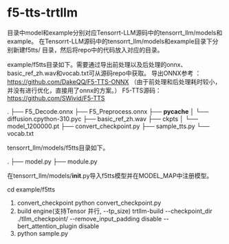 # f5-tts-trtllm

目录中model和example分别对应Tensorrt-LLM源码中的tensorrt_llm/models和example。
在Tensorrt-LLM源码中的tensorrt_llm/models和example目录下分别新建f5tts/ 目录，然后将repo中的代码放入对应的目录。

example/f5tts目录如下。需要通过导出前处理以及后处理的onnx、basic_ref_zh.wav和vocab.txt可从源码repo中获取。
导出ONNX参考 ：https://github.com/DakeQQ/F5-TTS-ONNX （由于前处理和后处理耗时较小，并没有进行优化，直接用了onnx的方案。）
F5-TTS源码：https://github.com/SWivid/F5-TTS

.
├── F5_Decode.onnx
├── F5_Preprocess.onnx
├── __pycache__
│   └── diffusion.cpython-310.pyc
├── basic_ref_zh.wav
├── ckpts
│   └── model_1200000.pt
├── convert_checkpoint.py
├── sample_tts.py
└── vocab.txt


tensorrt_llm/models/f5tts目录如下。

.
├── model.py
├── module.py


在tensorrt_llm/models/__init__.py导入f5tts模型并在MODEL_MAP中注册模型。

cd example/f5tts
1. convert_checkpoint
   python convert_checkpoint.py
2. build engine(支持Tensor 并行, --tp_size)
   trtllm-build --checkpoint_dir ./tllm_checkpoint/ --remove_input_padding disable --bert_attention_plugin disable
3. python sample.py
